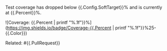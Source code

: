 Test coverage has dropped below {{.Config.SoftTarget}}% and is currently at {{.Percent}}%.

![Coverage: {{.Percent | printf "%.1f"}}%](https://img.shields.io/badge/Coverage-{{.Percent | printf "%.1f"}}%25-{{.Color}})

Related: #{{.PullRequest}}
